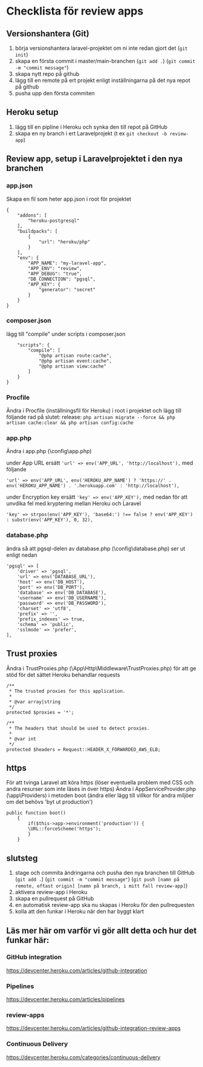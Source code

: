 # Checklista för review apps

## Versionshantera (Git)

1. börja versionshantera laravel-projektet om ni inte redan gjort det (`git init`)
1. skapa en första commit i master/main-branchen (`git add .`)
   (`git commit -m "commit message"`)
1. skapa nytt repo på github
1. lägg till en remote på ert projekt enligt inställningarna på det nya repot på github
1. pusha upp den första commiten

## Heroku setup

1. lägg till en pipline i Heroku och synka den till repot på GitHub
1. skapa en ny branch i ert Laravelprojekt (t ex `git checkout -b review-app`)

## Review app, setup i Laravelprojektet i den nya branchen

### app.json

Skapa en fil som heter app.json i root för projektet

    {
        "addons": [
            "heroku-postgresql"
        ],
        "buildpacks": [
            {
                "url": "heroku/php"
            }
        ],
        "env": {
            "APP_NAME": "my-laravel-app",
            "APP_ENV": "review",
            "APP_DEBUG": "true",
            "DB_CONNECTION": "pgsql",
            "APP_KEY": {
                "generator": "secret"
            }
        }
    }

### composer.json

lägg till "compile" under scripts i composer.json

        "scripts": {
            "compile": [
                "@php artisan route:cache",
                "@php artisan event:cache",
                "@php artisan view:cache"
            ]
        }
    }

### Procfile

Ändra i Procfile (inställningsfil för Heroku) i root i projektet och lägg till följande rad på slutet:
release: 
`php artisan migrate --force && php artisan cache:clear && php artisan config:cache`

### app.php

Ändra i app.php (\config\app.php)

under App URL ersätt `'url' => env('APP_URL', 'http://localhost'),` med följande

    'url' => env('APP_URL', env('HEROKU_APP_NAME') ? 'https://' . env('HEROKU_APP_NAME') . '.herokuapp.com' : 'http://localhost'),

under Encryption key ersätt `'key' => env('APP_KEY'),` med nedan för att unvdika fel med kryptering mellan Heroku och Laravel

    'key' => strpos(env('APP_KEY'), 'base64:') !== false ? env('APP_KEY') : substr(env('APP_KEY'), 0, 32),

### database.php

ändra så att pgsql-delen av database.php (\config\database.php) ser ut enligt nedan

    'pgsql' => [
        'driver' => 'pgsql',
        'url' => env('DATABASE_URL'),
        'host' => env('DB_HOST'),
        'port' => env('DB_PORT'),
        'database' => env('DB_DATABASE'),
        'username' => env('DB_USERNAME'),
        'password' => env('DB_PASSWORD'),
        'charset' => 'utf8',
        'prefix' => '',
        'prefix_indexes' => true,
        'schema' => 'public',
        'sslmode' => 'prefer',
    ],

## Trust proxies

Ändra i TrustProxies.php (\App\Http\Middleware\TrustProxies.php) för att ge stöd för det sättet Heroku behandlar requests

    /**
     * The trusted proxies for this application.
     *
     * @var array|string
     */
    protected $proxies = '*';

    /**
     * The headers that should be used to detect proxies.
     *
     * @var int
     */
    protected $headers = Request::HEADER_X_FORWARDED_AWS_ELB;

## https

För att tvinga Laravel att köra https (löser eventuella problem med CSS och andra resurser som inte läses in över https)
Ändra i AppServiceProvider.php (\app\Providers) i metoden boot (ändra eller lägg till villkor för andra miljöer om det behövs 'byt ut production')

    public function boot()
        {
            if($this->app->environment('production')) {
            \URL::forceScheme('https');
            }
        }

## slutsteg

1. stage och commita ändringarna och pusha den nya branchen till GitHub (`git add .`) (`git commit -m "commit message"`) (`git push [namn på remote, oftast origin] [namn på branch, i mitt fall review-app]`)
1. aktivera review-app i Heroku
1. skapa en pullrequest på GitHub
1. en automatisk review-app ska nu skapas i Heroku för den pullrequesten
1. kolla att den funkar i Heroku när den har byggt klart

## Läs mer här om varför vi gör allt detta och hur det funkar här:

### GitHub integration

https://devcenter.heroku.com/articles/github-integration

### Pipelines

https://devcenter.heroku.com/articles/pipelines

### review-apps

https://devcenter.heroku.com/articles/github-integration-review-apps

### Continuous Delivery

https://devcenter.heroku.com/categories/continuous-delivery
